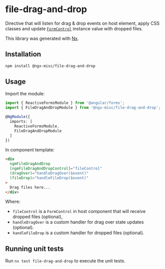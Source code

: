 # file-drag-and-drop

Directive that will listen for drag & drop events on host element, apply CSS
classes and update [`FormControl`](https://angular.io/api/forms/FormControl)
instance value with dropped files.

This library was generated with [Nx](https://nx.dev).

## Installation

```sh
npm install @ngx-misc/file-drag-and-drop
```

## Usage

Import the module:

```typescript
import { ReactiveFormsModule } from '@angular/forms';
import { FileDragAndDropModule } from '@ngx-misc/file-drag-and-drop';

@NgModule({
  imports: [
    ReactiveFormsModule,
    FileDragAndDropModule
  ]
})
```

In component template:

```html
<div
  ngmFileDragAndDrop
  [ngmFileDragAndDropControl]="fileControl"
  (dragOver)="handleDragOver($event)"
  (fileDrop)="handleFileDrop($event)"
>
  Drag files here...
</div>
```

Where:

- `fileControl` is a `FormControl` in host component that will receive dropped files (optional),
- `handleDragOver` is a custom handler for drag over state updates (optional).
- `handleFileDrop` is a custom handler for dropped files (optional).

## Running unit tests

Run `nx test file-drag-and-drop` to execute the unit tests.
